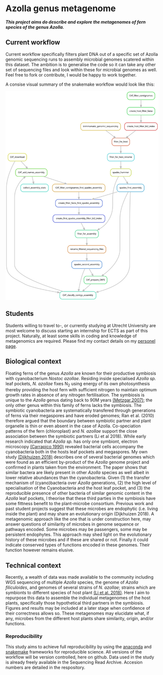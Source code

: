 # Azolla genus metagenome
***This project aims do describe and explore the metagenomes of fern species of the genus Azolla.***

## Current workflow
Current workflow specifically filters plant DNA out of a specific set of Azolla genomic sequencing runs to assembly microbial genomes scatered within this dataset. 
The ambition is to generalise the code so it can take any other set of sequencing files and look within these for microbial genomes as well. 
Feel free to fork or contribute, I would be happy to work together.

A consise visual summary of the snakemake workflow would look like this:

![Snakemake rule graph](https://github.com/lauralwd/Azolla_genus_metagenome/blob/binning/rulegraph.svg)

## Students
Students willing to travel to-, or currently studying at Utrecht University are most welcome to discuss starting an internship for ECTS as part of this project. 
Naturally, at least some skills in coding and knowledge of metagenomics are required. 
Please find my contact details on my [personel page](https://www.uu.nl/medewerkers/LWDijkhuizen).

## Biological context
Floating ferns of the genus _Azolla_ are known for their productive symbiosis with cyanobacterium _Nostoc azollae_. 
Residing inside specialised _Azolla sp._ leaf pockets, _N. azollae_ fixes N<sub>2</sub> using energy of its own photosynthesis thereby providing the host fern with sufficient nitrogen to maintain optimum growth rates in absence of any nitrogen fertilisation. 
The symbiosis is unique to the _Azolla_ genus dating back to 90M years [(Metzgar,2007)](http://doi.org/doi.org/10.1086/519007); the only other genus within this family of ferns lacks the symbiosis. 
The symbiotic cyanobacteria are systematically transfered through generations of ferns via their megaspores and have eroded genomes; Ran et al. (2010) therefore argued that the boundary between symbiotic partner and plant organelle is thin or even absent in the case of Azolla. 
Co-speciation patterns of the fern (chloroplast) and _N. azollae_ support the close association between the symbiotic partners (Li et al 2018). While early research indicated that _Azolla sp._ has only one symbiont, electron microscopy [(Carrapico 1990)](http://doi.org/10.1007/BF02187448) revealed bacterial cells accompany the cyanobacteria both in the hosts leaf pockets and megaspores. 
My own study [(Dijkhuizen 2018)](https://doi.org/10.1111/nph.14843) describes one of several bacterial genomes which were found as an efficient by-product of the _Azolla_ genome project and confirmed in plants taken from the environment. 
The paper shows that similar bactera are likely present in other _Azolla_ species as well albeit in lower relative abundances than the cyanobacteria. 
Given 
(1) the transfer mechanism of (cyano)bacteria over _Azolla_ generations, 
(2) the high level of specialisation of the Cyanobacteria and the host leaf pocket, and 
(3) the reproducible presence of other bacteria of similar genomic content in the _Azolla_ leaf pockets, 
I theorise that these third parties in the symbiosis have some fittness benefit to the plant-microbe consortium.
Previous work and past student projects suggest that these microbes are endophytic (i.e. living inside the plant) and may share an evolutionary origin (Dijkhuizen 2018). 
A metagenomic approach like the one that is under construction here, may answer questions of similarity of microbes in genome sequence or pathways encoded. 
Some microbes may be passengers, some may be persistent endophytes. 
This approach may shed light on the evolutionary history of these microbes and if these are shared or not.
Finally it could indicate conserved types of functions encoded in these genomes.
Their function however remains elusive.

## Technical context
Recently, a wealth of data was made available to the community including WGS sequencing of multiple _Azolla_ species, the genome of _Azolla filiculoides_, and genomes of several strains of _N. azollae_; strains which are symbionts to different species of host plant [(Li et al. 2018)](https://doi.org/10.1038/s41477-018-0188-8). 
Here I aim to repurpose this data to assemble the individual metagenomes of the host plants, specifically those hypothetical third partners in the symbiosis. 
Figures and results may be included at a later stage when confidence of their correctness allows so. 
These metagenomes may elucidate what, if any, microbes from the different host plants share similarity, origin, and/or functions.

### Reproducibility
This study aims to achieve full reproducibility by using the [anaconda](https://anaconda.org/) and [snakemake](https://snakemake.readthedocs.io/en/stable/) frameworks for reproducible science. 
All versions of the workflow will be version controlled, here on github. 
Data used in the study is already freely available in the Sequencing Read Archive. 
Accesion numbers are detailed in the respository.
